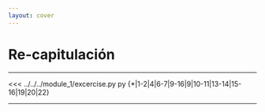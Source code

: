 ```yaml
---
layout: cover
---
```


# Re-capitulación

---

<<< ../../../module_1/excercise.py py {*|1-2|4|6-7|9-16|9|10-11|13-14|15-16|19|20|22}

---